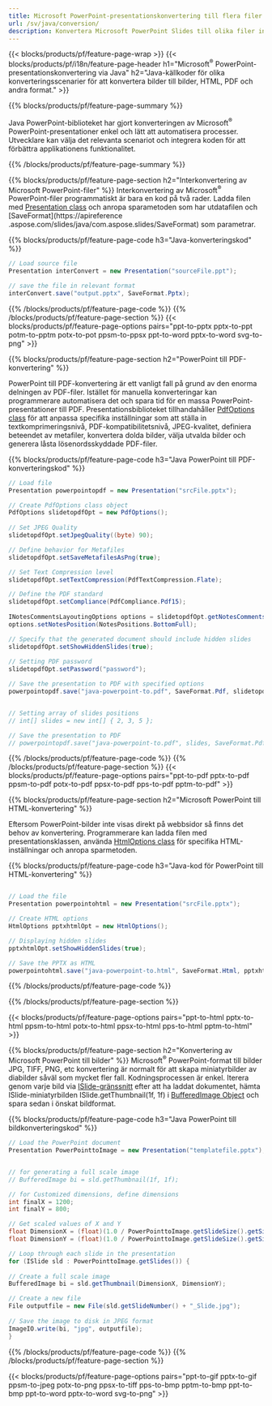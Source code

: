 ```yaml
---
title: Microsoft PowerPoint-presentationskonvertering till flera filer med Java
url: /sv/java/conversion/
description: Konvertera Microsoft PowerPoint Slides till olika filer inklusive HTML, PDF och bildformat i Java-baserade applikationer.
---
```


{{< blocks/products/pf/feature-page-wrap >}}
{{< blocks/products/pf/i18n/feature-page-header h1="Microsoft<sup>®</sup> PowerPoint-presentationskonvertering via Java" h2="Java-källkoder för olika konverteringsscenarier för att konvertera bilder till bilder, HTML, PDF och andra format." >}}

{{% blocks/products/pf/feature-page-summary %}}

Java PowerPoint-biblioteket har gjort konverteringen av Microsoft<sup>®</sup> PowerPoint-presentationer enkel och lätt att automatisera processer. Utvecklare kan välja det relevanta scenariot och integrera koden för att förbättra applikationens funktionalitet. 

{{% /blocks/products/pf/feature-page-summary  %}}

{{% blocks/products/pf/feature-page-section  h2="Interkonvertering av Microsoft PowerPoint-filer" %}}
Interkonvertering av Microsoft<sup>®</sup> PowerPoint-filer programmatiskt är bara en kod på två rader. Ladda filen med [Presentation class](https://apireference.aspose.com/slides/java/com.aspose.slides/Presentation) och anropa sparametoden som har utdatafilen och [SaveFormat](https://apireference .aspose.com/slides/java/com.aspose.slides/SaveFormat) som parametrar.

{{% blocks/products/pf/feature-page-code h3="Java-konverteringskod" %}}

```cs
// Load source file
Presentation interConvert = new Presentation("sourceFile.ppt");

// save the file in relevant format
interConvert.save("output.pptx", SaveFormat.Pptx);   
```
{{% /blocks/products/pf/feature-page-code  %}}
{{% /blocks/products/pf/feature-page-section %}}
{{< blocks/products/pf/feature-page-options pairs="ppt-to-pptx pptx-to-ppt potm-to-pptm potx-to-pot ppsm-to-ppsx ppt-to-word pptx-to-word svg-to-png" >}}


{{% blocks/products/pf/feature-page-section  h2="PowerPoint till PDF-konvertering" %}}

PowerPoint till PDF-konvertering är ett vanligt fall på grund av den enorma delningen av PDF-filer. Istället för manuella konverteringar kan programmerare automatisera det och spara tid för en massa PowerPoint-presentationer till PDF. Presentationsbiblioteket tillhandahåller [PdfOptions class](https://apireference.aspose.com/java/slides/com.aspose.slides/PdfOptions) för att anpassa specifika inställningar som att ställa in textkomprimeringsnivå, PDF-kompatibilitetsnivå, JPEG-kvalitet, definiera beteendet av metafiler, konvertera dolda bilder, välja utvalda bilder och generera låsta lösenordsskyddade PDF-filer.

{{% blocks/products/pf/feature-page-code h3="Java PowerPoint till PDF-konverteringskod" %}}

```cs
// Load file
Presentation powerpointopdf = new Presentation("srcFile.pptx");

// Create PdfOptions class object
PdfOptions slidetopdfOpt = new PdfOptions();
               
// Set JPEG Quality
slidetopdfOpt.setJpegQuality((byte) 90);

// Define behavior for Metafiles
slidetopdfOpt.setSaveMetafilesAsPng(true);

// Set Text Compression level
slidetopdfOpt.setTextCompression(PdfTextCompression.Flate);

// Define the PDF standard
slidetopdfOpt.setCompliance(PdfCompliance.Pdf15);
              
INotesCommentsLayoutingOptions options = slidetopdfOpt.getNotesCommentsLayouting();
options.setNotesPosition(NotesPositions.BottomFull);

// Specify that the generated document should include hidden slides
slidetopdfOpt.setShowHiddenSlides(true);
	
// Setting PDF password
slidetopdfOpt.setPassword("password");	

// Save the presentation to PDF with specified options
powerpointopdf.save("java-powerpoint-to.pdf", SaveFormat.Pdf, slidetopdfOpt);


// Setting array of slides positions
// int[] slides = new int[] { 2, 3, 5 };

// Save the presentation to PDF
// powerpointopdf.save("java-powerpoint-to.pdf", slides, SaveFormat.Pdf);

```
{{% /blocks/products/pf/feature-page-code  %}}
{{% /blocks/products/pf/feature-page-section %}}
{{< blocks/products/pf/feature-page-options pairs="ppt-to-pdf pptx-to-pdf ppsm-to-pdf potx-to-pdf ppsx-to-pdf pps-to-pdf pptm-to-pdf" >}}


{{% blocks/products/pf/feature-page-section  h2="Microsoft PowerPoint till HTML-konvertering" %}}

Eftersom PowerPoint-bilder inte visas direkt på webbsidor så finns det behov av konvertering. Programmerare kan ladda filen med presentationsklassen, använda [HtmlOptions class](https://apireference.aspose.com/slides/java/com.aspose.slides/HtmlOptions) för specifika HTML-inställningar och anropa sparmetoden.

{{% blocks/products/pf/feature-page-code h3="Java-kod för PowerPoint till HTML-konvertering" %}}

```cs

// Load the file
Presentation powerpointohtml = new Presentation("srcFile.pptx");

// Create HTML options
HtmlOptions pptxhtmlOpt = new HtmlOptions();

// Displaying hidden slides
pptxhtmlOpt.setShowHiddenSlides(true);

// Save the PPTX as HTML
powerpointohtml.save("java-powerpoint-to.html", SaveFormat.Html, pptxhtmlOpt); 

```
{{% /blocks/products/pf/feature-page-code %}}

{{% /blocks/products/pf/feature-page-section %}}

{{< blocks/products/pf/feature-page-options pairs="ppt-to-html pptx-to-html ppsm-to-html potx-to-html ppsx-to-html pps-to-html pptm-to-html" >}}

{{% blocks/products/pf/feature-page-section  h2="Konvertering av Microsoft PowerPoint till bilder" %}}
Microsoft<sup>®</sup> PowerPoint-format till bilder JPG, TIFF, PNG, etc konvertering är normalt för att skapa miniatyrbilder av diabilder såväl som mycket fler fall. Kodningsprocessen är enkel. Iterera genom varje bild via [ISlide-gränssnitt](https://apireference.aspose.com/slides/java/com.aspose.slides/ISlide) efter att ha laddat dokumentet, hämta ISlide-miniatyrbilden ISlide.getThumbnail(1f, 1f) i [BufferedImage Object](https://docs.oracle.com/javase/7/docs/api/java/awt/image/BufferedImage.html) och spara sedan i önskat bildformat. 

{{% blocks/products/pf/feature-page-code h3="Java PowerPoint till bildkonverteringskod" %}}
```cs
// Load the PowerPoint document
Presentation PowerPointtoImage = new Presentation("templatefile.pptx");


// for generating a full scale image
// BufferedImage bi = sld.getThumbnail(1f, 1f);

// for Customized dimensions, define dimensions
int finalX = 1200;
int finalY = 800;

// Get scaled values of X and Y
float DimensionX = (float)(1.0 / PowerPointtoImage.getSlideSize().getSize().getWidth()) * finalX;
float DimensionY = (float)(1.0 / PowerPointtoImage.getSlideSize().getSize().getHeight()) * finalY;

// Loop through each slide in the presentation
for (ISlide sld : PowerPointtoImage.getSlides()) {
	
// Create a full scale image
BufferedImage bi = sld.getThumbnail(DimensionX, DimensionY);

// Create a new file
File outputfile = new File(sld.getSlideNumber() + "_Slide.jpg");
	
// Save the image to disk in JPEG format
ImageIO.write(bi, "jpg", outputfile);
}
```
{{% /blocks/products/pf/feature-page-code %}}
{{% /blocks/products/pf/feature-page-section %}}

{{< blocks/products/pf/feature-page-options pairs="ppt-to-gif pptx-to-gif ppsm-to-jpeg potx-to-png ppsx-to-tiff pps-to-bmp pptm-to-bmp ppt-to-bmp ppt-to-word pptx-to-word svg-to-png" >}}